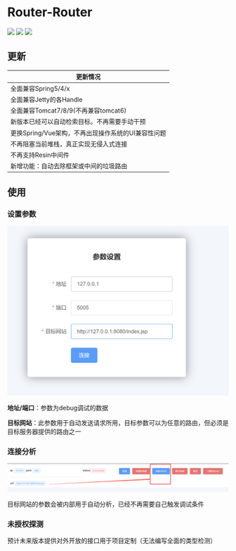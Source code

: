 # Router-Router 
![](https://camo.githubusercontent.com/5e63684235558188b21b1bf830c45db86b45f570236d10f03a80172f9aac614d/68747470733a2f2f63646e2e6e6c61726b2e636f6d2f79757175652f302f323032322f7376672f313539393937392f313636313233323537383937302d38383539393738662d343732372d343636622d616232652d3162383635376561336163322e737667)
![](https://camo.githubusercontent.com/5013a3d89c8d2b558a2feb46ff152b3a919916faed851a5cf6079b15b2370416/68747470733a2f2f63646e2e6e6c61726b2e636f6d2f79757175652f302f323032322f7376672f313539393937392f313636313233323537383939372d38623161336266642d383565652d346163312d623134342d3437313861613063623964352e737667)
![](https://img.shields.io/badge/springboot-3-green)

## 更新

| 更新情况                                           |
| -------------------------------------------------- |
| 全面兼容Spring5/4/x                                |
| 全面兼容Jetty的各Handle                            |
| 全面兼容Tomcat7/8/9(不再兼容tomcat6)               |
| 新版本已经可以自动检索目标。不再需要手动干预       |
| 更换Spring/Vue架构，不再出现操作系统的UI兼容性问题 |
| 不再阻塞当前堆栈，真正实现无侵入式连接             |
| 不再支持Resin中间件                                |
| 新增功能：自动去除框架或中间的垃圾路由             |



## 使用

### 设置参数

![image-20230316144625417](img/1.png)

**地址/端口**：参数为debug调试的数据

**目标网站**：此参数用于自动发送请求所用，目标参数可以为任意的路由，但必须是目标服务器提供的路由之一



### 连接分析

![image-20230316145050920](img/2.png)

目标网站的参数会被内部用于自动分析，已经不再需要自己触发调试条件



### 未授权探测

预计未来版本提供对外开放的接口用于项目定制（无法编写全面的类型检测）
